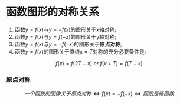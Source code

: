 # 函数图形的对称关系

1. 函数$y=f(x)$与$y=-f(x)$的图形关于x轴对称;
2. 函数$y=f(x)$与$y=f(-x)$的图形关于y轴对称;
3. 函数$y=f(x)$与$y=-f(-x)$的图形关于**原点对称**;
4. 函数$y=f(x)$的图形关于直线$x=T$对称的充分必要条件是:

$$
f(x)= f(2T-x)\ or\ f(x+T)=f(T-x)
$$

### 原点对称

$$
一个函数的图像关于原点对称\Leftrightarrow f(x)=-f(-x)\Leftrightarrow 函数是奇函数
$$
